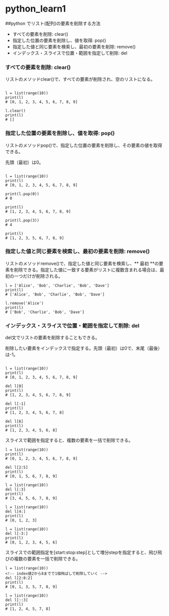 # python_learn1

##python でリスト(配列)の要素を削除する方法


- すべての要素を削除: clear()
- 指定した位置の要素を削除し、値を取得: pop()
- 指定した値と同じ要素を検索し、最初の要素を削除: remove()
- インデックス・スライスで位置・範囲を指定して削除: del

### すべての要素を削除: clear()
リストのメソッドclear()で、すべての要素が削除され、空のリストになる。
```

l = list(range(10))
print(l)
# [0, 1, 2, 3, 4, 5, 6, 7, 8, 9]

l.clear()
print(l)
# []

```
### 指定した位置の要素を削除し、値を取得: pop()
リストのメソッドpop()で、指定した位置の要素を削除し、その要素の値を取得できる。

先頭（最初）は0。
```

l = list(range(10))
print(l)
# [0, 1, 2, 3, 4, 5, 6, 7, 8, 9]

print(l.pop(0))
# 0

print(l)
# [1, 2, 3, 4, 5, 6, 7, 8, 9]

print(l.pop(3))
# 4

print(l)
# [1, 2, 3, 5, 6, 7, 8, 9]

```

### 指定した値と同じ要素を検索し、最初の要素を削除: remove()
リストのメソッドremove()で、指定した値と同じ要素を検索し、** 最初 **の要素を削除できる。指定した値に一致する要素がリストに複数含まれる場合は、最初の一つだけが削除される。
```
l = ['Alice', 'Bob', 'Charlie', 'Bob', 'Dave']
print(l)
# ['Alice', 'Bob', 'Charlie', 'Bob', 'Dave']

l.remove('Alice')
print(l)
# ['Bob', 'Charlie', 'Bob', 'Dave']

```

### インデックス・スライスで位置・範囲を指定して削除: del
del文でリストの要素を削除することもできる。

削除したい要素をインデックスで指定する。先頭（最初）は0で、末尾（最後）は-1。
```

l = list(range(10))
print(l)
# [0, 1, 2, 3, 4, 5, 6, 7, 8, 9]

del l[0]
print(l)
# [1, 2, 3, 4, 5, 6, 7, 8, 9]

del l[-1]
print(l)
# [1, 2, 3, 4, 5, 6, 7, 8]

del l[6]
print(l)
# [1, 2, 3, 4, 5, 6, 8]

```
スライスで範囲を指定すると、複数の要素を一括で削除できる。
```
l = list(range(10))
print(l)
# [0, 1, 2, 3, 4, 5, 6, 7, 8, 9]

del l[2:5]
print(l)
# [0, 1, 5, 6, 7, 8, 9]

l = list(range(10))
del l[:3]
print(l)
# [3, 4, 5, 6, 7, 8, 9]

l = list(range(10))
del l[4:]
print(l)
# [0, 1, 2, 3]

l = list(range(10))
del l[-3:]
print(l)
# [0, 1, 2, 3, 4, 5, 6]

```
スライスでの範囲指定を[start:stop:step]として増分stepを指定すると、飛び飛びの複数の要素を一括で削除できる。
```
l = list(range(10))
<!-- index値2から8までで1個飛ばしで削除していく -->
del l[2:8:2]
print(l)
# [0, 1, 3, 5, 7, 8, 9]

l = list(range(10))
del l[::3]
print(l)
# [1, 2, 4, 5, 7, 8]

```
